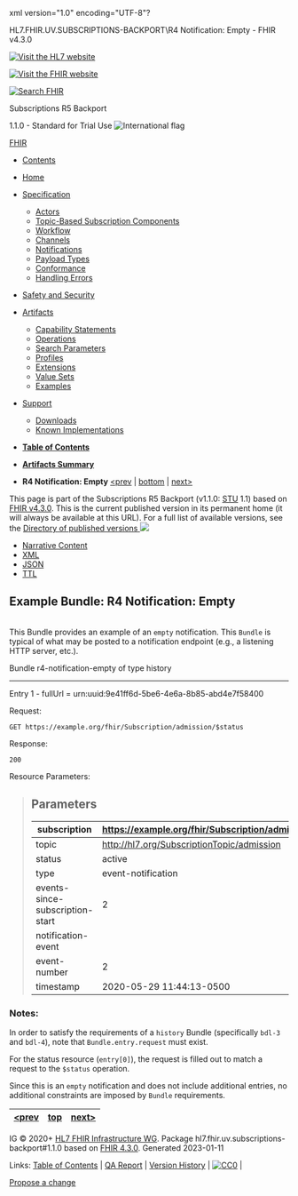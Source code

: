 xml version="1.0" encoding="UTF-8"?

HL7.FHIR.UV.SUBSCRIPTIONS-BACKPORT\R4 Notification: Empty - FHIR v4.3.0

[![Visit the HL7 website](assets/images/hl7-logo-header.png)](http://hl7.org)

[![Visit the FHIR website](assets/images/fhir-logo-www.png)](http://hl7.org/fhir) 

[![Search FHIR](assets/images/search.png)](searchform.html)

Subscriptions R5 Backport

1.1.0 - Standard for Trial Use
![International flag](assets/images/001.svg "International")

[FHIR](http://build.fhir.org/index.html)

* [Contents](toc.html)
* [Home](index.html)
* [Specification](#)
  + [Actors](actors.html)
  + [Topic-Based Subscription Components](components.html)
  + [Workflow](workflow.html)
  + [Channels](channels.html)
  + [Notifications](notifications.html)
  + [Payload Types](payloads.html)
  + [Conformance](conformance.html)
  + [Handling Errors](errors.html)
* [Safety and Security](safety_security.html)
* [Artifacts](#)
  + [Capability Statements](artifacts.html#1)
  + [Operations](artifacts.html#2)
  + [Search Parameters](artifacts.html#3)
  + [Profiles](artifacts.html#4)
  + [Extensions](artifacts.html#5)
  + [Value Sets](artifacts.html#6)
  + [Examples](artifacts.html#8)
* [Support](#)
  + [Downloads](downloads.html)
  + [Known Implementations](https://confluence.hl7.org/display/FHIRI/FHIR+Subscriptions)

* [**Table of Contents**](toc.html)
* [**Artifacts Summary**](artifacts.html)
* **R4 Notification: Empty**
[<prev](CapabilityStatement-r4-capabilitystatement-example-server.ttl.html) |
[bottom](#bottom)
| [next>](Bundle-r4-notification-empty.xml.html)

This page is part of the Subscriptions R5 Backport (v1.1.0: [STU](https://confluence.hl7.org/display/HL7/HL7+Balloting "Standard for Trial-Use") 1.1) based on [FHIR v4.3.0](http://hl7.org/fhir/4.3.0). This is the current published version in its permanent home (it will always be available at this URL). For a full list of available versions, see the [Directory of published versions ![](external.png)](http://hl7.org/fhir/uv/subscriptions-backport/history.html)

* [Narrative Content](#)
* [XML](Bundle-r4-notification-empty.xml.html)
* [JSON](Bundle-r4-notification-empty.json.html)
* [TTL](Bundle-r4-notification-empty.ttl.html)

## Example Bundle: R4 Notification: Empty

|  | |
| --- | --- |

This Bundle provides an example of an `empty` notification. This `Bundle` is typical of what may be posted to a notification endpoint (e.g., a listening HTTP server, etc.).

Bundle r4-notification-empty of type history

---

Entry 1 - fullUrl = urn:uuid:9e41ff6d-5be6-4e6a-8b85-abd4e7f58400

Request:

```
GET https://example.org/fhir/Subscription/admission/$status

```

Response:

```
200

```

Resource Parameters:

> ## Parameters
> 
> | subscription | https://example.org/fhir/Subscription/admission |
> | --- | --- |
> | topic | <http://hl7.org/SubscriptionTopic/admission> |
> | status | active |
> | type | event-notification |
> | events-since-subscription-start | 2 |
> | notification-event |  |
> | event-number | 2 |
> | timestamp | 2020-05-29 11:44:13-0500 |

### Notes:

In order to satisfy the requirements of a `history` Bundle (specifically `bdl-3` and `bdl-4`), note that `Bundle.entry.request` must exist.

For the status resource (`entry[0]`), the request is filled out to match a request to the `$status` operation.

Since this is an `empty` notification and does not include additional entries, no additional constraints are imposed by `Bundle` requirements.

| [<prev](CapabilityStatement-r4-capabilitystatement-example-server.ttl.html) | [top](#top) | [next>](Bundle-r4-notification-empty.xml.html) |
| --- | --- | --- |

IG © 2020+ [HL7 FHIR Infrastructure WG](https://hl7.org/Special/committees/fiwg). Package hl7.fhir.uv.subscriptions-backport#1.1.0 based on [FHIR 4.3.0](http://build.fhir.org/). Generated 2023-01-11

Links: [Table of Contents](toc.html) |
[QA Report](qa.html)
| [Version History](http://hl7.org/fhir/uv/subscriptions-backport/history.html) |
[![CC0](cc0.png)](http://build.fhir.org/license.html) |

[Propose a change](http://hl7.org/fhir-issues)